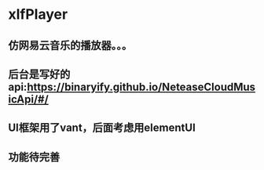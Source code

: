 # xlfPlayer
## 仿网易云音乐的播放器。。。
## 后台是写好的api:https://binaryify.github.io/NeteaseCloudMusicApi/#/
## UI框架用了vant，后面考虑用elementUI
## 功能待完善
